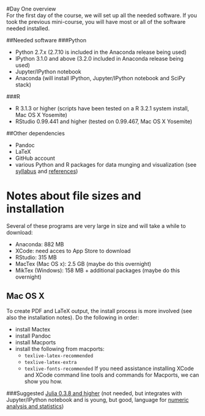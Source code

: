 #Day One overview  
For the first day of the course, we will set up all the needed software. If you took the previous mini-course, you will have most or all of the software needed installed.  

##Needed software
###Python
- Python 2.7.x (2.7.10 is included in the Anaconda release being used)  
- IPython 3.1.0 and above (3.2.0 included in Anaconda release being used)  
- Jupyter/IPython notebook  
- Anaconda (will install IPython, Jupyter/IPython notebook and SciPy stack) 


###R
- R 3.1.3 or higher (scripts have been tested on a R 3.2.1 system install, Mac OS X Yosemite)  
- RStudio 0.99.441 and higher (tested on 0.99.467, Mac OS X Yosemite)  

##Other dependencies
- Pandoc  
- LaTeX  
- GitHub account
- various Python and R packages for data munging and visualization (see [syllabus](https://github.com/IRCS-analysis-mini-courses/reproducible-research/blob/master/SYLLABUS.md) and [references](https://github.com/IRCS-analysis-mini-courses/reproducible-research/blob/master/REFERENCES.md))

# Notes about file sizes and installation
Several of these programs are very large in size and will take a while to download:  
- Anaconda: 882 MB  
- XCode: need acces to App Store to download  
- RStudio: 315 MB  
- MacTex (Mac OS x): 2.5 GB (maybe do this overnight)  
- MikTex (Windows): 158 MB + additional packages (maybe do this overnight)

## Mac OS X
To create PDF and LaTeX output, the install process is more involved (see also the installation notes).  Do the following in order:  
- install Mactex  
- install Pandoc  
- install Macports
- install the following from macports:  
    + `texlive-latex-recommended`  
    + `texlive-latex-extra`  
    + `texlive-fonts-recommended`
If you need assistance installing XCode and XCode command line tools and commands for Macports, we can show you how.

###Suggested
[Julia 0.3.8 and higher](http://julialang.org/) (not needed, but integrates with Jupyter/IPython notebook and is young, but good, language for [numeric analysis and statistics](http://juliastats.github.io/))  
